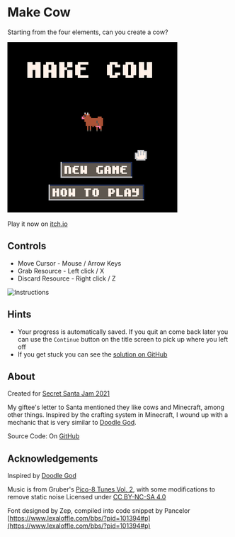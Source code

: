 # Make Cow
Starting from the four elements, can you create a cow?

[![Title screen showing a pixel art cow](screenshots/cover.png)](https://caterpillargames.itch.io/make-cow)

Play it now on [itch.io](https://caterpillargames.itch.io/make-cow)

## Controls
* Move Cursor - Mouse / Arrow Keys
* Grab Resource - Left click / X
* Discard Resource - Right click / Z

![Instructions](https://raw.githubusercontent.com/CaterpillarGames/pico8-games/master/carts/make-cow/screenshots/instructions.png)


## Hints
* Your progress is automatically saved. If you quit an come back later you can use the `Continue` button on the title screen to pick up where you left off
* If you get stuck you can see the [solution on GitHub](https://github.com/CaterpillarGames/pico8-games/tree/master/carts/make-cow/screenshots)



## About
Created for [Secret Santa Jam 2021](https://itch.io/jam/secret-santa-2021)

My giftee's letter to Santa mentioned they like cows and Minecraft, among other things.
Inspired by the crafting system in Minecraft, I wound up with a mechanic that is very 
similar to [Doodle God](https://doodlegoduniverse.com/).

Source Code: On [GitHub](https://github.com/CaterpillarGames/pico8-games/tree/master/carts/make-cow)

## Acknowledgements
Inspired by [Doodle God](https://doodlegoduniverse.com/)

Music is from Gruber's [Pico-8 Tunes Vol. 2](https://www.lexaloffle.com/bbs/?tid=33675), with some modifications to remove static noise
Licensed under [CC BY-NC-SA 4.0](https://creativecommons.org/licenses/by-nc-sa/4.0/)

Font designed by Zep, compiled into code snippet by Pancelor [https://www.lexaloffle.com/bbs/?pid=101394#p](https://www.lexaloffle.com/bbs/?pid=101394#p)  


